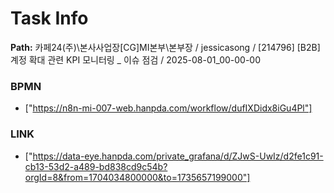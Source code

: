 # Task Info

**Path:** 카페24(주)\본사사업장\[CG]MI본부\본부장 / jessicasong / [214796] [B2B] 계정 확대 관련 KPI 모니터링 _ 이슈 점검 / 2025-08-01_00-00-00

### BPMN
- ["https://n8n-mi-007-web.hanpda.com/workflow/dufIXDidx8iGu4Pl"]

### LINK
- ["https://data-eye.hanpda.com/private_grafana/d/ZJwS-UwIz/d2fe1c91-cb13-53d2-a489-bd838cd9c54b?orgId=8&from=1704034800000&to=1735657199000"]

